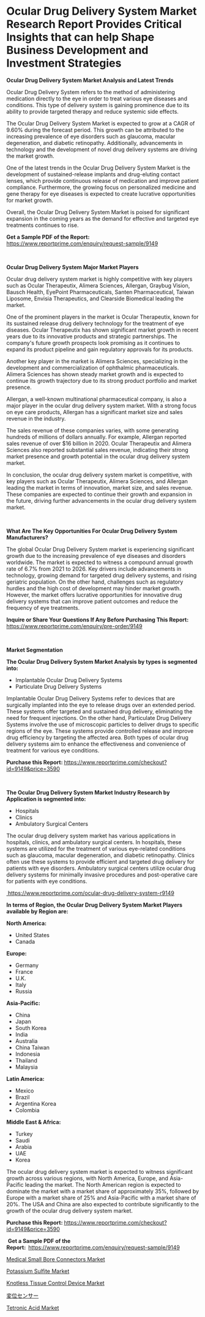 <p><h1>Ocular Drug Delivery System Market Research Report Provides Critical Insights that can help Shape Business Development and Investment Strategies</h1></p><p><strong>Ocular Drug Delivery System Market Analysis and Latest Trends</strong></p>
<p><p>Ocular Drug Delivery System refers to the method of administering medication directly to the eye in order to treat various eye diseases and conditions. This type of delivery system is gaining prominence due to its ability to provide targeted therapy and reduce systemic side effects.</p><p>The Ocular Drug Delivery System Market is expected to grow at a CAGR of 9.60% during the forecast period. This growth can be attributed to the increasing prevalence of eye disorders such as glaucoma, macular degeneration, and diabetic retinopathy. Additionally, advancements in technology and the development of novel drug delivery systems are driving the market growth.</p><p>One of the latest trends in the Ocular Drug Delivery System Market is the development of sustained-release implants and drug-eluting contact lenses, which provide continuous release of medication and improve patient compliance. Furthermore, the growing focus on personalized medicine and gene therapy for eye diseases is expected to create lucrative opportunities for market growth.</p><p>Overall, the Ocular Drug Delivery System Market is poised for significant expansion in the coming years as the demand for effective and targeted eye treatments continues to rise.</p></p>
<p><strong>Get a Sample PDF of the Report:&nbsp;</strong> <a href="https://www.reportprime.com/enquiry/request-sample/9149">https://www.reportprime.com/enquiry/request-sample/9149</a></p>
<p>&nbsp;</p>
<p><strong>Ocular Drug Delivery System Major Market Players</strong></p>
<p><p>Ocular drug delivery system market is highly competitive with key players such as Ocular Therapeutix, Alimera Sciences, Allergan, Graybug Vision, Bausch Health, EyePoint Pharmaceuticals, Santen Pharmaceutical, Taiwan Liposome, Envisia Therapeutics, and Clearside Biomedical leading the market.</p><p>One of the prominent players in the market is Ocular Therapeutix, known for its sustained release drug delivery technology for the treatment of eye diseases. Ocular Therapeutix has shown significant market growth in recent years due to its innovative products and strategic partnerships. The company's future growth prospects look promising as it continues to expand its product pipeline and gain regulatory approvals for its products.</p><p>Another key player in the market is Alimera Sciences, specializing in the development and commercialization of ophthalmic pharmaceuticals. Alimera Sciences has shown steady market growth and is expected to continue its growth trajectory due to its strong product portfolio and market presence.</p><p>Allergan, a well-known multinational pharmaceutical company, is also a major player in the ocular drug delivery system market. With a strong focus on eye care products, Allergan has a significant market size and sales revenue in the industry.</p><p>The sales revenue of these companies varies, with some generating hundreds of millions of dollars annually. For example, Allergan reported sales revenue of over $16 billion in 2020. Ocular Therapeutix and Alimera Sciences also reported substantial sales revenue, indicating their strong market presence and growth potential in the ocular drug delivery system market.</p><p>In conclusion, the ocular drug delivery system market is competitive, with key players such as Ocular Therapeutix, Alimera Sciences, and Allergan leading the market in terms of innovation, market size, and sales revenue. These companies are expected to continue their growth and expansion in the future, driving further advancements in the ocular drug delivery system market.</p></p>
<p>&nbsp;</p>
<p><strong>What Are The Key Opportunities For Ocular Drug Delivery System Manufacturers?</strong></p>
<p><p>The global Ocular Drug Delivery System market is experiencing significant growth due to the increasing prevalence of eye diseases and disorders worldwide. The market is expected to witness a compound annual growth rate of 6.7% from 2021 to 2026. Key drivers include advancements in technology, growing demand for targeted drug delivery systems, and rising geriatric population. On the other hand, challenges such as regulatory hurdles and the high cost of development may hinder market growth. However, the market offers lucrative opportunities for innovative drug delivery systems that can improve patient outcomes and reduce the frequency of eye treatments.</p></p>
<p><strong>Inquire or Share Your Questions If Any Before Purchasing This Report:</strong> <a href="https://www.reportprime.com/enquiry/pre-order/9149">https://www.reportprime.com/enquiry/pre-order/9149</a></p>
<p>&nbsp;</p>
<p><strong>Market Segmentation</strong></p>
<p><strong>The Ocular Drug Delivery System Market Analysis by types is segmented into:</strong></p>
<p><ul><li>Implantable Ocular Drug Delivery Systems</li><li>Particulate Drug Delivery Systems</li></ul></p>
<p><p>Implantable Ocular Drug Delivery Systems refer to devices that are surgically implanted into the eye to release drugs over an extended period. These systems offer targeted and sustained drug delivery, eliminating the need for frequent injections. On the other hand, Particulate Drug Delivery Systems involve the use of microscopic particles to deliver drugs to specific regions of the eye. These systems provide controlled release and improve drug efficiency by targeting the affected area. Both types of ocular drug delivery systems aim to enhance the effectiveness and convenience of treatment for various eye conditions.</p></p>
<p><strong>Purchase this Report:&nbsp;</strong><a href="https://www.reportprime.com/checkout?id=9149&price=3590">https://www.reportprime.com/checkout?id=9149&price=3590</a></p>
<p>&nbsp;</p>
<p><strong>The Ocular Drug Delivery System Market Industry Research by Application is segmented into:</strong></p>
<p><ul><li>Hospitals</li><li>Clinics</li><li>Ambulatory Surgical Centers</li></ul></p>
<p><p>The ocular drug delivery system market has various applications in hospitals, clinics, and ambulatory surgical centers. In hospitals, these systems are utilized for the treatment of various eye-related conditions such as glaucoma, macular degeneration, and diabetic retinopathy. Clinics often use these systems to provide efficient and targeted drug delivery for patients with eye disorders. Ambulatory surgical centers utilize ocular drug delivery systems for minimally invasive procedures and post-operative care for patients with eye conditions.</p></p>
<p><a href="https://www.reportprime.com/ocular-drug-delivery-system-r9149">&nbsp;https://www.reportprime.com/ocular-drug-delivery-system-r9149</a></p>
<p><strong>In terms of Region, the Ocular Drug Delivery System Market Players available by Region are:</strong></p>
<p>
    <p> <strong> North America: </strong>
        <ul>
            <li>United States</li>
            <li>Canada</li>
        </ul>
        </p> 
    <p> <strong> Europe: </strong>
        <ul>
            <li>Germany</li>
            <li>France</li>
            <li>U.K.</li>
            <li>Italy</li>
            <li>Russia</li>
        </ul>
        </p> 
    <p> <strong> Asia-Pacific: </strong>
        <ul>
            <li>China</li>
            <li>Japan</li>
            <li>South Korea</li>
            <li>India</li>
            <li>Australia</li>
            <li>China Taiwan</li>
            <li>Indonesia</li>
            <li>Thailand</li>
            <li>Malaysia</li>
        </ul>
        </p> 
    <p> <strong> Latin America: </strong>
        <ul>
            <li>Mexico</li>
            <li>Brazil</li>
            <li>Argentina Korea</li>
            <li>Colombia</li>
        </ul>
        </p> 
    <p> <strong> Middle East & Africa: </strong>
        <ul>
            <li>Turkey</li>
            <li>Saudi</li>
            <li>Arabia</li>
            <li>UAE</li>
            <li>Korea</li>
        </ul>
    </p>
    </p>
<p><p>The ocular drug delivery system market is expected to witness significant growth across various regions, with North America, Europe, and Asia-Pacific leading the market. The North American region is expected to dominate the market with a market share of approximately 35%, followed by Europe with a market share of 25% and Asia-Pacific with a market share of 20%. The USA and China are also expected to contribute significantly to the growth of the ocular drug delivery system market.</p></p>
<p><strong>Purchase this Report: </strong><a href="https://www.reportprime.com/checkout?id=9149&price=3590">https://www.reportprime.com/checkout?id=9149&price=3590</a></p>
<p>&nbsp;<strong>Get a Sample PDF of the Report:&nbsp;&nbsp;</strong><a href="https://www.reportprime.com/enquiry/request-sample/9149">https://www.reportprime.com/enquiry/request-sample/9149</a></p>
<p><strong></strong></p>
<p><p><a href="https://github.com/moyahfrancoestellec51j635wcx/Market-Research-Report-List-2/blob/main/medical-small-bore-connectors-market.md">Medical Small Bore Connectors Market</a></p><p><a href="https://www.linkedin.com/pulse/potassium-sulfite-market-size-share-amp-trends-analysis-report-c60we?trackingId=BwBRRy5arQxBMm6dBd%2F4YQ%3D%3D">Potassium Sulfite Market</a></p><p><a href="https://github.com/suaretopek9/Market-Research-Report-List-2/blob/main/knotless-tissue-control-device-market.md">Knotless Tissue Control Device Market</a></p><p><a href="https://github.com/sghwr779811674/Market-Research-Report-List-1/blob/main/951105235399.md">変位センサー</a></p><p><a href="https://www.linkedin.com/pulse/tetronic-acid-market-furnish-information-size-share-dynamics-jo3pe?trackingId=ZkbLFFNuXj6hVzWSgKh4Mw%3D%3D">Tetronic Acid Market</a></p></p>